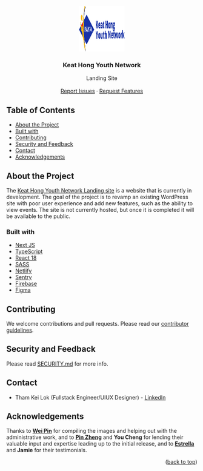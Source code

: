 <div id="top"></div>

<!-- PROJECT LOGO -->
<br />
<div align="center">
  <a href="https://github.com/KeatHongYN/khyn-landing">
    <img src="public/assets/svg/logo-khyn.svg" alt="Logo" width="120" height="120">
  </a>

<h3 align="center">Keat Hong Youth Network</h3>
  <p align="center">
    Landing Site
    <br />
    <br />
    <!-- <a href="https://www.keathongyouths.sg">Production Site (currently still old site)</a>
    ·
    <a href="#">Staging Site (coming soon)</a>
    · -->
    <a href="https://github.com/KeatHongYN/khyn-landing/blob/master/SECURITY.md">Report Issues</a>
    ·
    <a href="https://github.com/Ducksss/HacknRoll2023-Robin-Hood/issues">Request Features</a>
  </p>
</div>

<!-- TABLE OF CONTENTS -->

## Table of Contents

-   [About the Project](#about-the-project)
-   [Built with](#built-with)
-   [Contributing](#contributing)
-   [Security and Feedback](#security-and-feedback)
-   [Contact](#contact)
-   [Acknowledgements](#acknowledgements)

## About the Project

<a href="#about-the-project"></a>

The [Keat Hong Youth Network Landing site](https://www.keathongyouths.sg) is a website that is currently in development. The goal of the project is to revamp an existing WordPress site with poor user experience and add new features, such as the ability to view events. The site is not currently hosted, but once it is completed it will be available to the public.

### Built with

<a href="#built-with"></a>

-   [Next JS](https://nextjs.org/)
-   [TypeScript](https://www.typescriptlang.org/)
-   [React 18](https://reactjs.org/)
-   [SASS](https://sass-lang.com/)
-   [Netlify](https://www.netlify.com/)
-   [Sentry](https://sentry.io/)
-   [Firebase](https://firebase.google.com/)
-   [Figma](https://www.figma.com/)

## Contributing

<a href="#contributing"></a>

We welcome contributions and pull requests. Please read our [contributor guidelines](https://github.com/KeatHongYN/khyn-landing/blob/master/CONTRIBUTING.md).

## Security and Feedback

<a href="#security-and-feedback"></a>

Please read [SECURITY.md](https://github.com/KeatHongYN/khyn-landing/blob/master/SECURITY.md) for more info.

## Contact

<a href="#contact"></a>

-   Tham Kei Lok (Fullstack Engineer/UIUX Designer) - [LinkedIn](https://www.linkedin.com/in/thamkeilok/)

## Acknowledgements

<a href="#acknowledgements"></a>

Thanks to **[Wei Pin](https://www.linkedin.com/in/wei-pin-teo-317374176/)** for compiling the images and helping out with the administrative work, and to **[Pin Zheng](https://www.linkedin.com/in/chai-pin-zheng-5610921aa/)** and **You Cheng** for lending their valuable input and expertise leading up to the initial release, and to **[Estrella](https://www.linkedin.com/in/estrella-kwok/)** and **Jamie** for their testimonials.

<p align="right">(<a href="#top">back to top</a>)</p>
